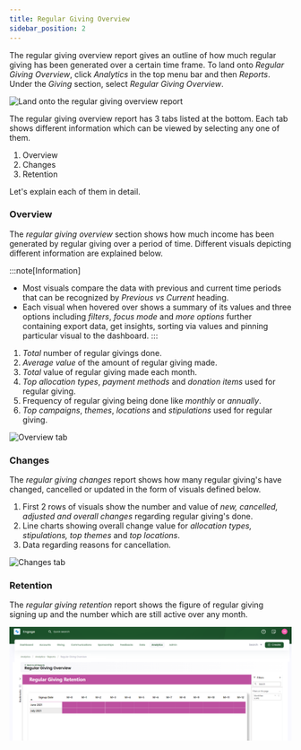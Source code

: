 ```yaml
---
title: Regular Giving Overview
sidebar_position: 2
---
```


The regular giving overview report gives an outline of how much regular giving has been generated over a certain time frame. To land onto *Regular Giving Overview*, click *Analytics* in the top menu bar and then *Reports*. Under the *Giving* section, select *Regular Giving Overview*. 

![Land onto the regular giving overview report](./land-onto-regular-giving-overview.gif)

The regular giving overview report has 3 tabs listed at the bottom. Each tab shows different information which can be viewed by selecting any one of them.

1. Overview
2. Changes 
3. Retention

Let's explain each of them in detail.

### Overview

The *regular giving overview* section shows how much income has been generated by regular giving over a period of time. Different visuals depicting different information are explained below.

:::note[Information]
- Most visuals compare the data with previous and current time periods that can be recognized by *Previous vs Current* heading. 
- Each visual when hovered over shows a summary of its values and three options including *filters*, *focus mode* and *more options* further containing export data, get insights, sorting via values and pinning particular visual to the dashboard.
:::

1. *Total* number of regular givings done.
2. *Average value* of the amount of regular giving made.
3. *Total* value of regular giving made each month.
4. *Top allocation types*, *payment methods* and *donation items* used for regular giving.
5. Frequency of regular giving being done like *monthly* or *annually*. 
6. *Top campaigns*, *themes*, *locations* and *stipulations* used for regular giving.  

![Overview tab](./overview-tab.gif)

### Changes

The *regular giving changes* report shows how many regular giving's have changed, cancelled or updated in the form of visuals defined below.

1. First 2 rows of visuals show the number and value of *new, cancelled, adjusted and overall changes* regarding regular giving's done.
2. Line charts showing overall change value for *allocation types, stipulations, top themes* and *top locations*.
3. Data regarding reasons for cancellation.

![Changes tab](./changes-tab.gif)

### Retention

The *regular giving retention* report shows the figure of regular giving signing up and the number which are still active over any month.

![Retention tab](./retention-tab.png)
